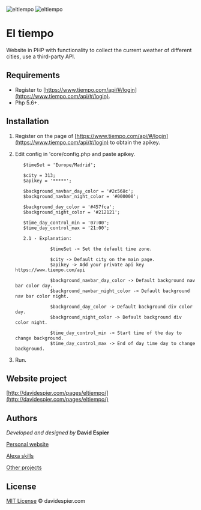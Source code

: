 
![eltiempo](http://davidespier.com/github/eltiempo.jpg)
![eltiempo](http://davidespier.com/img/appweb/eltiempo-night.png)


# El tiempo

Website in PHP with functionality to collect the current weather of different cities, use a third-party API.

## Requirements


- Register to [https://www.tiempo.com/api/#/login](https://www.tiempo.com/api/#/login).
- Php 5.6+.


## Installation

1. Register on the page of [https://www.tiempo.com/api/#/login](https://www.tiempo.com/api/#/login) to obtain the apikey.

2. Edit config in 'core/config.php and paste apikey.

          $timeSet = 'Europe/Madrid';

          $city = 313; 
          $apikey = '*****'; 

          $background_navbar_day_color = '#2c568c';
          $background_navbar_night_color = '#000000';

          $background_day_color = '#457fca';
          $background_night_color = '#212121';

          $time_day_control_min = '07:00';
          $time_day_control_max = '21:00';

          2.1 - Explanation:

                    $timeSet -> Set the default time zone.

                    $city -> Default city on the main page.
                    $apikey -> Add your private api key https://www.tiempo.com/api

                    $background_navbar_day_color -> Default background nav bar color day.
                    $background_navbar_night_color -> Default background nav bar color night.

                    $background_day_color -> Default background div color day.
                    $background_night_color -> Default background div color night.

                    $time_day_control_min -> Start time of the day to change background.
                    $time_day_control_max -> End of day time day to change background.
                     

3. Run.

## Website project

[http://davidespier.com/pages/eltiempo/](http://davidespier.com/pages/eltiempo/)


## Authors

 *Developed and designed by*  **David Espier**


[Personal website](https://davidespier.com)

[Alexa skills](https://www.amazon.es/s?k=davidespier&i=alexa-skills)
        
[Other projects](https://github.com/davidespier?tab=repositories)



## License


[MIT License](https://choosealicense.com/licenses/mit/) © davidespier.com
